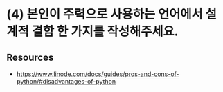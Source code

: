# (4) 본인이 주력으로 사용하는 언어에서 설계적 결함 한 가지를 작성해주세요.


## Resources
- https://www.linode.com/docs/guides/pros-and-cons-of-python/#disadvantages-of-python
